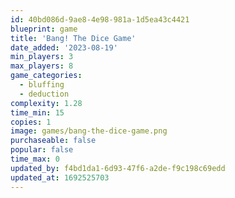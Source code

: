 ```yaml
---
id: 40bd086d-9ae8-4e98-981a-1d5ea43c4421
blueprint: game
title: 'Bang! The Dice Game'
date_added: '2023-08-19'
min_players: 3
max_players: 8
game_categories:
  - bluffing
  - deduction
complexity: 1.28
time_min: 15
copies: 1
image: games/bang-the-dice-game.png
purchaseable: false
popular: false
time_max: 0
updated_by: f4bd1da1-6d93-47f6-a2de-f9c198c69edd
updated_at: 1692525703
---
```

